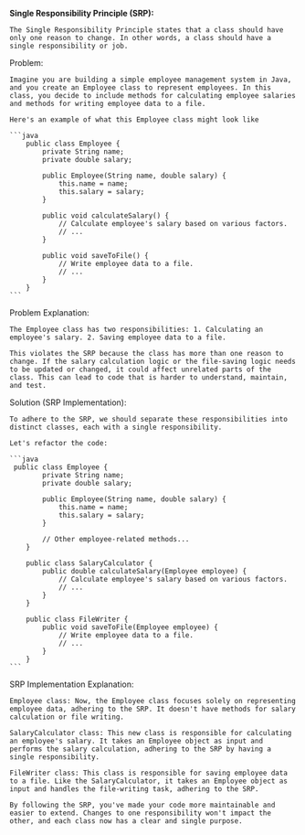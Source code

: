 **Single Responsibility Principle (SRP):**

    The Single Responsibility Principle states that a class should have only one reason to change. In other words, a class should have a single responsibility or job.

Problem:

    Imagine you are building a simple employee management system in Java, and you create an Employee class to represent employees. In this class, you decide to include methods for calculating employee salaries and methods for writing employee data to a file.

    Here's an example of what this Employee class might look like

    ```java
        public class Employee {
            private String name;
            private double salary;

            public Employee(String name, double salary) {
                this.name = name;
                this.salary = salary;
            }

            public void calculateSalary() {
                // Calculate employee's salary based on various factors.
                // ...
            }

            public void saveToFile() {
                // Write employee data to a file.
                // ...
            }
        }
    ```

Problem Explanation:

    The Employee class has two responsibilities: 1. Calculating an employee's salary. 2. Saving employee data to a file.

    This violates the SRP because the class has more than one reason to change. If the salary calculation logic or the file-saving logic needs to be updated or changed, it could affect unrelated parts of the class. This can lead to code that is harder to understand, maintain, and test.

Solution (SRP Implementation):

    To adhere to the SRP, we should separate these responsibilities into distinct classes, each with a single responsibility.

    Let's refactor the code:

    ```java
     public class Employee {
            private String name;
            private double salary;

            public Employee(String name, double salary) {
                this.name = name;
                this.salary = salary;
            }

            // Other employee-related methods...
        }

        public class SalaryCalculator {
            public double calculateSalary(Employee employee) {
                // Calculate employee's salary based on various factors.
                // ...
            }
        }

        public class FileWriter {
            public void saveToFile(Employee employee) {
                // Write employee data to a file.
                // ...
            }
        }
    ```

SRP Implementation Explanation:

    Employee class: Now, the Employee class focuses solely on representing employee data, adhering to the SRP. It doesn't have methods for salary calculation or file writing.

    SalaryCalculator class: This new class is responsible for calculating an employee's salary. It takes an Employee object as input and performs the salary calculation, adhering to the SRP by having a single responsibility.

    FileWriter class: This class is responsible for saving employee data to a file. Like the SalaryCalculator, it takes an Employee object as input and handles the file-writing task, adhering to the SRP.

    By following the SRP, you've made your code more maintainable and easier to extend. Changes to one responsibility won't impact the other, and each class now has a clear and single purpose.
